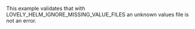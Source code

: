 This example validates that with LOVELY_HELM_IGNORE_MISSING_VALUE_FILES an
unknown values file is not an error.